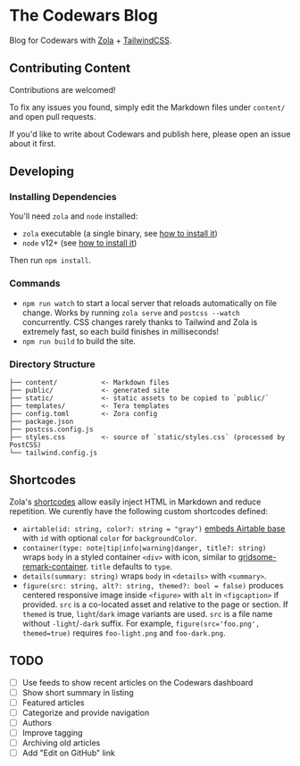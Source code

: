 # The Codewars Blog

Blog for Codewars with [Zola](https://www.getzola.org/) + [TailwindCSS](https://tailwindcss.com/).

## Contributing Content

Contributions are welcomed!

To fix any issues you found, simply edit the Markdown files under `content/` and open pull requests.

If you'd like to write about Codewars and publish here, please open an issue about it first.

## Developing

### Installing Dependencies

You'll need `zola` and `node` installed:

- `zola` executable (a single binary, see [how to install it](https://www.getzola.org/documentation/getting-started/installation/))
- `node` v12+ (see [how to install it](https://nodejs.org/en/download))

Then run `npm install`.

### Commands

- `npm run watch` to start a local server that reloads automatically on file change. Works by running `zola serve` and `postcss --watch` concurrently. CSS changes rarely thanks to Tailwind and Zola is extremely fast, so each build finishes in milliseconds!
- `npm run build` to build the site.

### Directory Structure

```text
├── content/           <- Markdown files
├── public/            <- generated site
├── static/            <- static assets to be copied to `public/`
├── templates/         <- Tera templates
├── config.toml        <- Zora config
├── package.json
├── postcss.config.js
├── styles.css         <- source of `static/styles.css` (processed by PostCSS)
└── tailwind.config.js
```

## Shortcodes

Zola's [shortcodes] allow easily inject HTML in Markdown and reduce repetition. We curently have the following custom shortcodes defined:

- `airtable(id: string, color?: string = "gray")` [embeds Airtable base][airtable-embed] with `id` with optional `color` for `backgroundColor`.
- `container(type: note|tip|info|warning|danger, title?: string)` wraps `body` in a styled container `<div>` with icon, similar to [gridsome-remark-container]. `title` defaults to `type`.
- `details(summary: string)` wraps `body` in `<details>` with `<summary>`.
- `figure(src: string, alt?: string, themed?: bool = false)` produces centered responsive image inside `<figure>` with `alt` in `<figcaption>` if provided. `src` is a co-located asset and relative to the page or section. If `themed` is true, `light`/`dark` image variants are used. `src` is a file name without `-light`/`-dark` suffix. For example, `figure(src='foo.png', themed=true)` requires `foo-light.png` and `foo-dark.png`.

## TODO

- [ ] Use feeds to show recent articles on the Codewars dashboard
- [ ] Show short summary in listing
- [ ] Featured articles
- [ ] Categorize and provide navigation
- [ ] Authors
- [ ] Improve tagging
- [ ] Archiving old articles
- [ ] Add "Edit on GitHub" link

[shortcodes]: https://www.getzola.org/documentation/content/shortcodes/
[gridsome-remark-container]: https://gridsome.org/plugins/gridsome-plugin-remark-container
[airtable-embed]: https://support.airtable.com/hc/en-us/articles/217846478-Embedding-a-view-or-base
